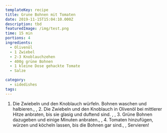 ```yaml
---
templateKey: recipe
title: Grune Bohnen mit Tomaten
date: 2019-11-15T15:04:10.000Z
description: tbd
featuredImage: /img/test.png
time: 15 min
portions: 4
ingredients:
  - Olivenöl
  - 1 Zwiebel
  - 2-3 Knoblauchzehen
  - 400g grüne Bohnen
  - 1 kleine Dose gehackte Tomate
  - Salze

category:
  - sidedishes
tags:
---
```


1. Die Zwiebeln und den Knoblauch würfeln. Bohnen waschen und halbieren., , 2. Die Zwiebeln und den Knoblauch in Olivenöl bei mittlerer Hitze anbraten, bis sie glasig und duftend sind. , , 3. Grüne Bohnen dazugeben und einige Minuten anbraten., , 4. Tomaten hinzufügen, würzen und köcheln lassen, bis die Bohnen gar sind., , Servieren!
